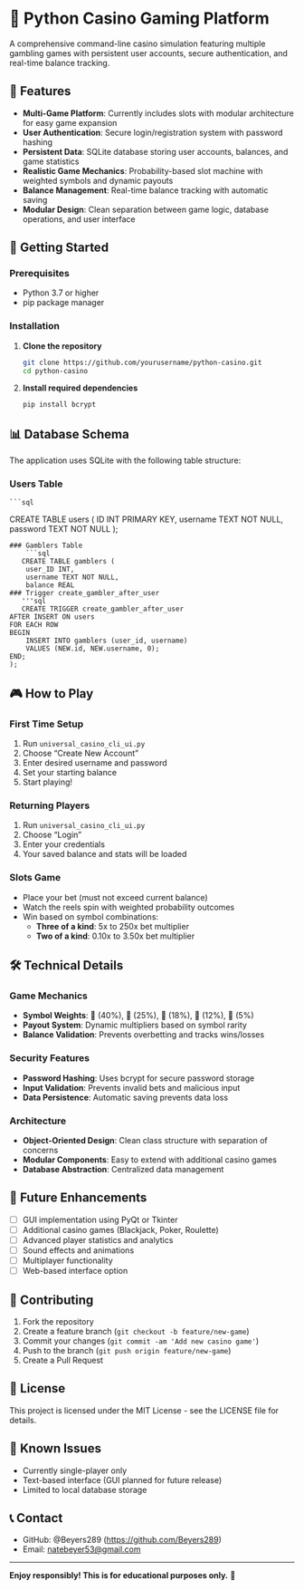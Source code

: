 # 🎰 Python Casino Gaming Platform

A comprehensive command-line casino simulation featuring multiple gambling games with persistent user accounts, secure authentication, and real-time balance tracking.

## 🌟 Features

- **Multi-Game Platform**: Currently includes slots with modular architecture for easy game expansion
- **User Authentication**: Secure login/registration system with password hashing
- **Persistent Data**: SQLite database storing user accounts, balances, and game statistics
- **Realistic Game Mechanics**: Probability-based slot machine with weighted symbols and dynamic payouts
- **Balance Management**: Real-time balance tracking with automatic saving
- **Modular Design**: Clean separation between game logic, database operations, and user interface

## 🚀 Getting Started

### Prerequisites

- Python 3.7 or higher
- pip package manager

### Installation

1. **Clone the repository**
   
   ```bash
   git clone https://github.com/yourusername/python-casino.git
   cd python-casino
   ```
1. **Install required dependencies**
   
   ```bash
   pip install bcrypt
   ```

## 📊 Database Schema

The application uses SQLite with the following table structure:

### Users Table
    ```sql
   CREATE TABLE users (
    ID INT PRIMARY KEY,
    username TEXT NOT NULL,
    password TEXT NOT NULL
);
```
### Gamblers Table
    ```sql
   CREATE TABLE gamblers (
    user_ID INT,
    username TEXT NOT NULL,
    balance REAL
### Trigger create_gambler_after_user
   '''sql
   CREATE TRIGGER create_gambler_after_user
AFTER INSERT ON users
FOR EACH ROW
BEGIN
    INSERT INTO gamblers (user_id, username)
    VALUES (NEW.id, NEW.username, 0);
END;
);
```


## 🎮 How to Play

### First Time Setup

1. Run `universal_casino_cli_ui.py`
1. Choose “Create New Account”
1. Enter desired username and password
1. Set your starting balance
1. Start playing!

### Returning Players

1. Run `universal_casino_cli_ui.py`
1. Choose “Login”
1. Enter your credentials
1. Your saved balance and stats will be loaded

### Slots Game

- Place your bet (must not exceed current balance)
- Watch the reels spin with weighted probability outcomes
- Win based on symbol combinations:
  - **Three of a kind**: 5x to 250x bet multiplier
  - **Two of a kind**: 0.10x to 3.50x bet multiplier

## 🛠️ Technical Details

### Game Mechanics

- **Symbol Weights**: 🍒 (40%), 🍉 (25%), 🎄 (18%), 💎 (12%), 🌹 (5%)
- **Payout System**: Dynamic multipliers based on symbol rarity
- **Balance Validation**: Prevents overbetting and tracks wins/losses

### Security Features

- **Password Hashing**: Uses bcrypt for secure password storage
- **Input Validation**: Prevents invalid bets and malicious input
- **Data Persistence**: Automatic saving prevents data loss

### Architecture

- **Object-Oriented Design**: Clean class structure with separation of concerns
- **Modular Components**: Easy to extend with additional casino games
- **Database Abstraction**: Centralized data management

## 🔮 Future Enhancements

- [ ] GUI implementation using PyQt or Tkinter
- [ ] Additional casino games (Blackjack, Poker, Roulette)
- [ ] Advanced player statistics and analytics
- [ ] Sound effects and animations
- [ ] Multiplayer functionality
- [ ] Web-based interface option

## 🤝 Contributing

1. Fork the repository
1. Create a feature branch (`git checkout -b feature/new-game`)
1. Commit your changes (`git commit -am 'Add new casino game'`)
1. Push to the branch (`git push origin feature/new-game`)
1. Create a Pull Request

## 📄 License

This project is licensed under the MIT License - see the LICENSE file for details.

## 🐛 Known Issues

- Currently single-player only
- Text-based interface (GUI planned for future release)
- Limited to local database storage

## 📞 Contact

- GitHub: @Beyers289 (https://github.com/Beyers289)
- Email: natebeyer53@gmail.com

-----

**Enjoy responsibly! This is for educational purposes only.** 🎲